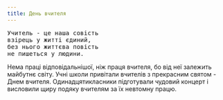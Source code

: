 ```yaml
---
title: День вчителя
---
```


<pre>
Учитель - це наша совість
взірець у житті єдиний,
без нього життєва повість
не пишеться у людини.
</pre>

Нема праці відповідальнішої, ніж праця вчителя, бо від неї залежить майбутнє світу. Учні школи привітали вчителів з прекрасним святом - Днем вчителя. Одинадцятикласники підготували чудовий концерт і висловили щиру подяку вчителям за їх невтомну працю.

<slideshow id="72157651583100356"></slideshow>
